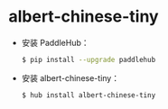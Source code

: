 # albert-chinese-tiny
* 安装 PaddleHub：

    ```bash
    $ pip install --upgrade paddlehub
    ```

* 安装 albert-chinese-tiny：

    ```bash
    $ hub install albert-chinese-tiny
    ```
